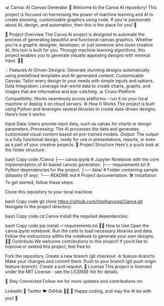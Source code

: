 📊 Canva: AI Canvas Generator 🎨
Welcome to the Canva AI repository! This project is focused on harnessing the power of machine learning and AI to create stunning, customizable graphics using code. If you're passionate about AI, design, and automation, then this is the place for you! 🚀

🚀 Project Overview
The Canva AI project is designed to automate the process of generating beautiful and functional canvas graphics. Whether you're a graphic designer, developer, or just someone who loves creative AI, this tool is built for you. Through machine learning algorithms, this project enables you to generate visually appealing designs with minimal input. 🎨🤖

💡 Features
AI-Driven Designs: Generate stunning designs automatically using predefined templates and AI-generated content.
Customizable Canvas: Tailor every design to your needs with simple inputs and options.
Data Integration: Leverage real-world data to create charts, graphs, and images that are informative and eye-catching. 📊
Cross-Platform Compatibility: Works seamlessly across platforms – run it on your local machine or deploy it on cloud servers.
⚙️ How It Works
The project is built using Python and leverages several libraries to create data-driven designs. Here’s how it works:

Input Data: Users provide input data, such as values for charts or design parameters.
Processing: The AI processes the data and generates customized visual content based on pre-trained models.
Output: The output is a fully functional design, ready for use in presentations, reports, or even as a part of your creative projects.
📂 Project Structure
Here's a quick look at the folder structure:

bash
Copy code
/Canva
    ├── canva.ipynb           # Jupyter Notebook with the core implementation of AI-based canvas generation.
    ├── requirements.txt      # Python dependencies for the project.
    ├── data/                 # Folder containing sample datasets (if any).
    └── README.md             # Project documentation.
🛠️ Installation
To get started, follow these steps:

Clone this repository to your local machine:

bash
Copy code
git clone https://github.com/intojhanurag/Canva.git
Navigate to the project directory:

bash
Copy code
cd Canva
Install the required dependencies:

bash
Copy code
pip install -r requirements.txt
🧑‍💻 How to Use
Open the canva.ipynb notebook.
Run the cells to load necessary libraries and data.
Follow the instructions within the notebook to generate your own designs.
🧑‍🔬 Contribute
We welcome contributions to this project! If you’d like to improve or extend this project, feel free to:

Fork the repository.
Create a new branch (git checkout -b feature-branch).
Make your changes and commit them.
Push to your branch (git push origin feature-branch).
Create a pull request.
📝 License
This project is licensed under the MIT License - see the LICENSE file for details.

📢 Stay Connected
Follow me for more updates and contributions on:

LinkedIn 🔗
Twitter 🐦
GitHub 👨‍💻
🌟 Happy coding, and may the AI be with you! 🌟
